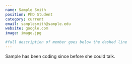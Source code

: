 ```yaml
---
name: Sample Smith
position: PhD Student
category: current
email: samplesmith@sample.edu
website: google.com
image: image.jpg

#full description of member goes below the dashed line
---
```

Sample has been coding since before she could talk.